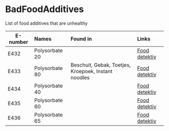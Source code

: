 # BadFoodAdditives
List of food additives that are unhealthy

| E-number | Names      | Found in | Links  |
| -------- |:-----------|:---------|:-------|
| E432 | Polysorbate 20 | | [Food detektiv](https://food-detektiv.de/en/additives/?enummer=432) |
| E433 | Polysorbate 80 | Beschuit, Gebak, Toetjes, Kroepoek, Instant noodles | [Food detektiv](https://food-detektiv.de/en/additives/?enummer=433) |
| E434 | Polysorbate 40 | | [Food detektiv](https://food-detektiv.de/en/additives/?enummer=434) |
| E435 | Polysorbate 60 | | [Food detektiv](https://food-detektiv.de/en/additives/?enummer=435) |
| E436 | Polysorbate 65 | | [Food detektiv](https://food-detektiv.de/en/additives/?enummer=436) |
